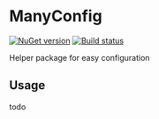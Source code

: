 # ManyConfig

[![NuGet version](https://badge.fury.io/nu/manyconfig.svg)](https://badge.fury.io/nu/manyconfig)
[![Build status](https://ci.appveyor.com/api/projects/status/yy63ivdnny35ra01?svg=true)](https://ci.appveyor.com/project/chugunov/manyconfig)

Helper package for easy configuration

## Usage

todo
